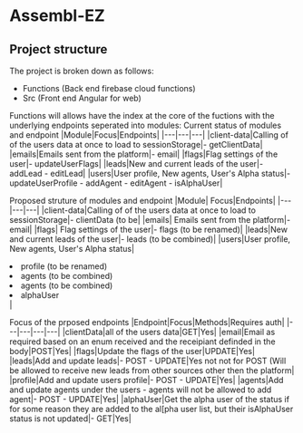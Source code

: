 # Assembl-EZ

## Project structure

The project is broken down as follows:

- Functions (Back end firebase cloud functions)
- Src (Front end Angular for web)

Functions will allows have the index at the core of the fuctions with the underlying endpoints seperated into modules:
Current status of modules and endpoint
|Module|Focus|Endpoints|
|---|---|---|
|client-data|Calling of of the users data at once to load to sessionStorage|- getClientData|
|emails|Emails sent from the platform|- email|
|flags|Flag settings of the user|- updateUserFlags|
|leads|New and current leads of the user|- addLead - editLead|
|users|User profile, New agents, User's Alpha status|- updateUserProfile - addAgent - editAgent - isAlphaUser|

Proposed struture of modules and endpoint
|Module| Focus|Endpoints|
|---|---|---|
|client-data|Calling of of the users data at once to load to sessionStorage|- clientData (to be|
|emails| Emails sent from the platform|- email|
|flags| Flag settings of the user|- flags (to be renamed)|
|leads|New and current leads of the user|- leads (to be combined)|
|users|User profile, New agents, User's Alpha status|<li>profile (to be renamed)</li> <li>agents (to be combined)</li><li>agents (to be combined)</li><li>alphaUser</li>|

Focus of the prposed endpoints
|Endpoint|Focus|Methods|Requires auth|
|---|---|---|---|
|clientData|all of the users data|GET|Yes|
|email|Email as required based on an enum received and the receipiant definded in the body|POST|Yes|
|flags|Update the flags of the user|UPDATE|Yes|
|leads|Add and update leads|- POST - UPDATE|Yes not not for POST (Will be allowed to receive new leads from other sources other then the platform|
|profile|Add and update users profile|- POST - UPDATE|Yes|
|agents|Add and update agents under the users - agents will not be allowed to add agent|- POST - UPDATE|Yes|
|alphaUser|Get the alpha user of the status if for some reason they are added to the al[pha user list, but their isAlphaUser status is not updated|- GET|Yes|
